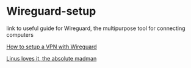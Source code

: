 # Wireguard-setup
link to useful guide for Wireguard, the multipurpose tool for connecting computers

[How to setup a VPN with Wireguard](https://www.stavros.io/posts/how-to-configure-wireguard/)

[Linus loves it, the absolute madman](https://lists.openwall.net/netdev/2018/08/02/124)
